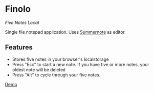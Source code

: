 # Finolo
_Five Notes Local_

Single file notepad application.  Uses [Summernote](https://github.com/summernote/summernote) as editor.

## Features
- Stores five notes in your browser's localstorage
- Press "Esc" to start a new note. If you have five or more notes, your oldest note will be deleted
- Press "Alt" to cycle through your five notes.

[Demo](https://reithose.github.io/Finolo/finolo.html)
